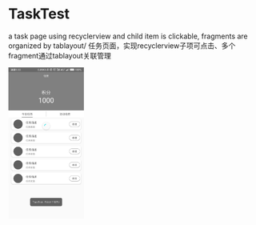 # TaskTest
a task page using recyclerview and child item is clickable, fragments are organized by tablayout/ 任务页面，实现recyclerview子项可点击、多个fragment通过tablayout关联管理

<img src="https://github.com/silverbullet1472/TaskTest/blob/master/demo_task.png" width=30% />
